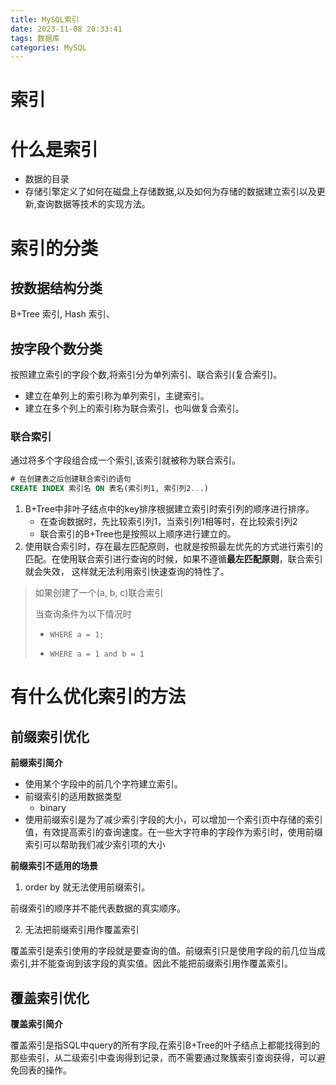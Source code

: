 ```yaml
---
title: MySQL索引
date: 2023-11-08 20:33:41
tags: 数据库
categories: MySQL
---
```


# 索引

# 什么是索引

+ 数据的目录
+ 存储引擎定义了如何在磁盘上存储数据,以及如何为存储的数据建立索引以及更新,查询数据等技术的实现方法。

# 索引的分类

## 按数据结构分类

B+Tree 索引, Hash 索引、


## 按字段个数分类

按照建立索引的字段个数,将索引分为单列索引、联合索引(复合索引)。

+ 建立在单列上的索引称为单列索引，主键索引。
+ 建立在多个列上的索引称为联合索引，也叫做复合索引。

### 联合索引

通过将多个字段组合成一个索引,该索引就被称为联合索引。

```SQL
# 在创建表之后创建联合索引的语句
CREATE INDEX 索引名 ON 表名(索引列1, 索引列2...)
```

1. B+Tree中非叶子结点中的key排序根据建立索引时索引列的顺序进行排序。
    + 在查询数据时，先比较索引列1，当索引列1相等时，在比较索引列2
    + 联合索引的B+Tree也是按照以上顺序进行建立的。
2. 使用联合索引时，存在最左匹配原则，也就是按照最左优先的方式进行索引的匹配。在使用联合索引进行查询的时候，如果不遵循**最左匹配原则**，联合索引就会失效，
这样就无法利用索引快速查询的特性了。

> 如果创建了一个(a, b, c)联合索引
> 
> 当查询条件为以下情况时
>
> + `WHERE a = 1;`
>
> + `WHERE a = 1 and b = 1`




# 有什么优化索引的方法

## 前缀索引优化

**前缀索引简介**

+ 使用某个字段中的前几个字符建立索引。
+ 前缀索引的适用数据类型
    * binary
+ 使用前缀索引是为了减少索引字段的大小，可以增加一个索引页中存储的索引值，有效提高索引的查询速度。在一些大字符串的字段作为索引时，使用前缀索引可以帮助我们减少索引项的大小

**前缀索引不适用的场景**

1. order by 就无法使用前缀索引。

前缀索引的顺序并不能代表数据的真实顺序。

2. 无法把前缀索引用作覆盖索引

覆盖索引是索引使用的字段就是要查询的值。前缀索引只是使用字段的前几位当成索引,并不能查询到该字段的真实值。因此不能把前缀索引用作覆盖索引。

## 覆盖索引优化

**覆盖索引简介**

覆盖索引是指SQL中query的所有字段,在索引B+Tree的叶子结点上都能找得到的那些索引，从二级索引中查询得到记录，而不需要通过聚簇索引查询获得，可以避免回表的操作。